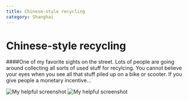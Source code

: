 ```yaml
---
title: Chinese-style recycling
category: Shanghai
---
```



Chinese-style recycling
=======================

####One of my favorite sights on the street. Lots of people are going around collecting all sorts of used stuff for recylcing. You cannot believe your eyes when you see all that stuff piled up on a bike or scooter. If you give people a monetary incentive...

![My helpful screenshot](http://res.cloudinary.com/djfwqxjdx/image/upload/v1412668267/IMG_7044_k4e1gl.jpg)
![My helpful screenshot](http://res.cloudinary.com/djfwqxjdx/image/upload/v1412668267/IMG_7046_wwk5jt.jpg)




